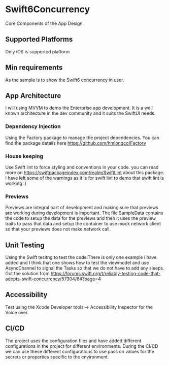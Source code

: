 # Swift6Concurrency
Core Components of the App Design

## Supported Platforms
Only iOS is supported platform 

## Min requirements
As the sample is to show the Swift6 concurrency in user.

## App Architecture
I will using MVVM to demo the Enterprise app development. It is a well known architecture in the dev community and it suits the SwiftUI needs. 
 
### Dependency Injection
Using the Factory package to manage the project dependencies. You can find the package details here https://github.com/hmlongco/Factory
 
 ### House keeping
 Use Swift lint to force styling and conventions in your code. you can read more on https://swiftpackageindex.com/realm/SwiftLint about this package. I have left some of the warnings as it is for swift lint to demo that swift lint is working :) 
 
 ### Previews
 Previews are integral part of development and making sure that previews are working during development is important. The file SampleData contains the code to setup the data for the previews and then it uses the preview traits to pass that data and setup the container to use mock network client so that your previews does not make network call. 
 
 ## Unit Testing
 Using the Swift tesitng to test the code.There is only one example I have added and I think that one shows how to test the viewmodel and use AsyncChannel to signal  the Tasks so that we do not have to add any sleeps.
 Got the solution from 
 https://forums.swift.org/t/reliably-testing-code-that-adopts-swift-concurrency/57304/64?page=4
 
## Accessibility 
Test using the Xcode Developer tools -> Accessibility Inspector for the Voice over. 

## CI/CD
The project uses the configuration files and have added different configurations in the project for different environments. During the CI/CD we can use these different configurations to use pass on values for the secrets or properties specific to the environment.
